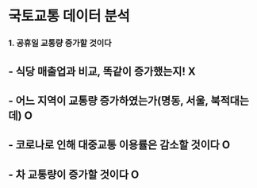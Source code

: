 # 국토교통 데이터 분석


### 1. 공휴일 교통량 증가할 것이다
## - 식당 매출업과 비교, 똑같이 증가했는지! X
## - 어느 지역이 교통량 증가하였는가(명동, 서울, 북적대는데) O
## - 코로나로 인해 대중교통 이용률은 감소할 것이다 O
## - 차 교통량이 증가할 것이다 O
